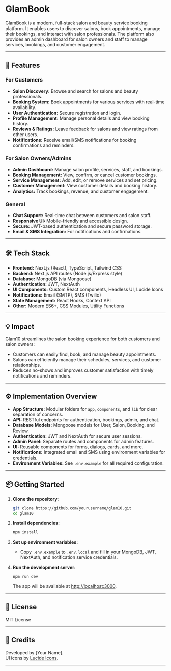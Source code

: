 # GlamBook

GlamBook is a modern, full-stack salon and beauty service booking platform. It enables users to discover salons, book appointments, manage their bookings, and interact with salon professionals. The platform also provides an admin dashboard for salon owners and staff to manage services, bookings, and customer engagement.

---

## 🚀 Features

### For Customers
- **Salon Discovery:** Browse and search for salons and beauty professionals.
- **Booking System:** Book appointments for various services with real-time availability.
- **User Authentication:** Secure registration and login.
- **Profile Management:** Manage personal details and view booking history.
- **Reviews & Ratings:** Leave feedback for salons and view ratings from other users.
- **Notifications:** Receive email/SMS notifications for booking confirmations and reminders.

### For Salon Owners/Admins
- **Admin Dashboard:** Manage salon profile, services, staff, and bookings.
- **Booking Management:** View, confirm, or cancel customer bookings.
- **Service Management:** Add, edit, or remove services and set pricing.
- **Customer Management:** View customer details and booking history.
- **Analytics:** Track bookings, revenue, and customer engagement.

### General
- **Chat Support:** Real-time chat between customers and salon staff.
- **Responsive UI:** Mobile-friendly and accessible design.
- **Secure:** JWT-based authentication and secure password storage.
- **Email & SMS Integration:** For notifications and confirmations.

---

## 🛠 Tech Stack

- **Frontend:** Next.js (React), TypeScript, Tailwind CSS
- **Backend:** Next.js API routes (Node.js/Express style)
- **Database:** MongoDB (via Mongoose)
- **Authentication:** JWT, NextAuth
- **UI Components:** Custom React components, Headless UI, Lucide Icons
- **Notifications:** Email (SMTP), SMS (Twilio)
- **State Management:** React Hooks, Context API
- **Other:** Modern ES6+, CSS Modules, Utility Functions

---

## 💡 Impact

Glam10 streamlines the salon booking experience for both customers and salon owners:
- Customers can easily find, book, and manage beauty appointments.
- Salons can efficiently manage their schedules, services, and customer relationships.
- Reduces no-shows and improves customer satisfaction with timely notifications and reminders.

---

## ⚙️ Implementation Overview

- **App Structure:** Modular folders for `app`, `components`, and `lib` for clear separation of concerns.
- **API:** RESTful endpoints for authentication, bookings, admin, and chat.
- **Database Models:** Mongoose models for User, Salon, Booking, and Review.
- **Authentication:** JWT and NextAuth for secure user sessions.
- **Admin Panel:** Separate routes and components for admin features.
- **UI:** Reusable components for forms, dialogs, cards, and more.
- **Notifications:** Integrated email and SMS using environment variables for credentials.
- **Environment Variables:** See `.env.example` for all required configuration.

---

## 📦 Getting Started

1. **Clone the repository:**
   ```sh
   git clone https://github.com/yourusername/glam10.git
   cd glam10
   ```

2. **Install dependencies:**
   ```sh
   npm install
   ```

3. **Set up environment variables:**
   - Copy `.env.example` to `.env.local` and fill in your MongoDB, JWT, NextAuth, and notification service credentials.

4. **Run the development server:**
   ```sh
   npm run dev
   ```
   The app will be available at [http://localhost:3000](http://localhost:3000).

---

## 📄 License

MIT License

---

## 🙏 Credits

Developed by [Your Name].  
UI icons by [Lucide Icons](https://lucide.dev/).

---

